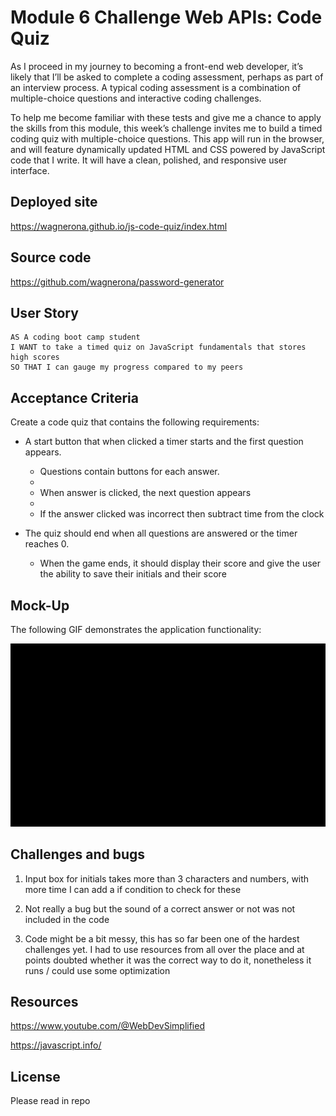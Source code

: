# Module 6 Challenge Web APIs: Code Quiz

As I proceed in my journey to becoming a front-end web developer, it’s likely that I’ll be asked to complete a coding assessment, perhaps as part of an interview process. A typical coding assessment is a combination of multiple-choice questions and interactive coding challenges.

To help me become familiar with these tests and give me a chance to apply the skills from this module, this week’s challenge invites me to build a timed coding quiz with multiple-choice questions. This app will run in the browser, and will feature dynamically updated HTML and CSS powered by JavaScript code that I write. It will have a clean, polished, and responsive user interface.

## Deployed site

https://wagnerona.github.io/js-code-quiz/index.html

## Source code

https://github.com/wagnerona/password-generator

## User Story

```
AS A coding boot camp student
I WANT to take a timed quiz on JavaScript fundamentals that stores high scores
SO THAT I can gauge my progress compared to my peers
```
## Acceptance Criteria

Create a code quiz that contains the following requirements:

* A start button that when clicked a timer starts and the first question appears.
 
  * Questions contain buttons for each answer.
  * 
  * When answer is clicked, the next question appears
  * 
  * If the answer clicked was incorrect then subtract time from the clock

* The quiz should end when all questions are answered or the timer reaches 0.

  * When the game ends, it should display their score and give the user the ability to save their initials and their score

## Mock-Up

The following GIF demonstrates the application functionality:

<img src = "./assets/gif/Coding Quiz.gif">


## Challenges and bugs

1. Input box for initials takes more than 3 characters and numbers, with more time I can add a if condition to check for these

2. Not really a bug but the sound of a correct answer or not was not included in the code

3. Code might be a bit messy, this has so far been one of the hardest challenges yet. I had to use resources from all over the place and at points doubted whether it was the correct way to do it, nonetheless it runs / could use some optimization

## Resources

https://www.youtube.com/@WebDevSimplified

https://javascript.info/

## License

Please read in repo
